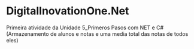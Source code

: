 # DigitalInovationOne.Net
Primeira atividade da Unidade 5_Primeros Pasos com NET e C# (Armazenamento de alunos e notas e uma media total das notas de todos eles)
